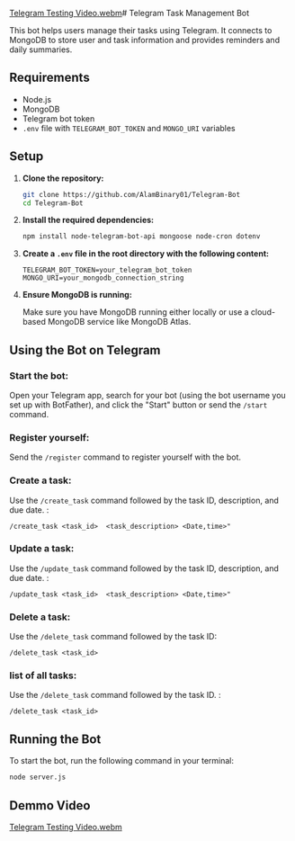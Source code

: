 [Telegram Testing Video.webm](https://github.com/AlamBinary01/Telegram-Bot/assets/86626270/1ba3b83d-df65-4498-9352-dcb022d5088a)# Telegram Task Management Bot

This bot helps users manage their tasks using Telegram. It connects to MongoDB to store user and task information and provides reminders and daily summaries.

## Requirements

- Node.js
- MongoDB
- Telegram bot token
- `.env` file with `TELEGRAM_BOT_TOKEN` and `MONGO_URI` variables

## Setup

1. **Clone the repository:**

    ```bash
    git clone https://github.com/AlamBinary01/Telegram-Bot
    cd Telegram-Bot
    ```

2. **Install the required dependencies:**

    ```bash
    npm install node-telegram-bot-api mongoose node-cron dotenv
    ```

3. **Create a `.env` file in the root directory with the following content:**

    ```plaintext
    TELEGRAM_BOT_TOKEN=your_telegram_bot_token
    MONGO_URI=your_mongodb_connection_string
    ```

4. **Ensure MongoDB is running:**

    Make sure you have MongoDB running either locally or use a cloud-based MongoDB service like MongoDB Atlas.

## Using the Bot on Telegram

### Start the bot:

Open your Telegram app, search for your bot (using the bot username you set up with BotFather), and click the "Start" button or send the `/start` command.

### Register yourself:

Send the `/register` command to register yourself with the bot.


### Create a task:

Use the `/create_task` command followed by the task ID, description, and due date. :

```plaintext
/create_task <task_id>  <task_description> <Date,time>"

```
### Update a task:

Use the `/update_task` command followed by the task ID, description, and due date. :

```plaintext
/update_task <task_id>  <task_description> <Date,time>"
```
### Delete a task:

Use the `/delete_task` command followed by the task ID:

```plaintext
/delete_task <task_id>  
```
### list of all  tasks:

Use the `/delete_task` command followed by the task ID. :

```plaintext
/delete_task <task_id>  
```


## Running the Bot

To start the bot, run the following command in your terminal:

```bash
node server.js
```
## Demmo Video
[Telegram Testing Video.webm](https://github.com/AlamBinary01/Telegram-Bot/assets/86626270/a9655921-0e10-4216-9d26-0653563df177)

